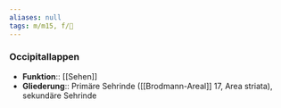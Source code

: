 ```yaml
---
aliases: null
tags: m/m15, f/🧠
---
```

### Occipitallappen
- **Funktion**:: [[Sehen]]
- **Gliederung**:: Primäre Sehrinde ([[Brodmann-Areal]] 17, Area striata), sekundäre Sehrinde